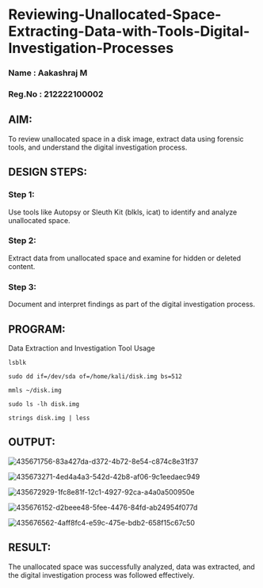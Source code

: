 # Reviewing-Unallocated-Space-Extracting-Data-with-Tools-Digital-Investigation-Processes
### Name : Aakashraj M
### Reg.No : 212222100002
## AIM:
To review unallocated space in a disk image, extract data using forensic tools, and understand the digital investigation process.

## DESIGN STEPS:
### Step 1:
Use tools like Autopsy or Sleuth Kit (blkls, icat) to identify and analyze unallocated space.

### Step 2:
Extract data from unallocated space and examine for hidden or deleted content.

### Step 3:
Document and interpret findings as part of the digital investigation process.

## PROGRAM:
Data Extraction and Investigation Tool Usage
```
lsblk
```
```
sudo dd if=/dev/sda of=/home/kali/disk.img bs=512
```
```
mmls ~/disk.img
```
```
sudo ls -lh disk.img
```
```
strings disk.img | less
```
## OUTPUT:

![435671756-83a427da-d372-4b72-8e54-c874c8e31f37](https://github.com/user-attachments/assets/bb40bcf1-898c-43f8-a6b0-8899e0966be9)

![435673271-4ed4a4a3-542d-42b8-af06-9c1eedaec949](https://github.com/user-attachments/assets/f259b9f6-ef78-470b-9b48-c5827fdb0351)

![435672929-1fc8e81f-12c1-4927-92ca-a4a0a500950e](https://github.com/user-attachments/assets/2d12be68-f4d9-41bb-8097-739cbc63750b)

![435676152-d2beee48-5fee-4476-84fd-ab24954f077d](https://github.com/user-attachments/assets/86defe17-de28-4f4b-82a8-d6836a3c3084)

![435676562-4aff8fc4-e59c-475e-bdb2-658f15c67c50](https://github.com/user-attachments/assets/bbdbd2fd-0a7b-48d2-941f-71085f29b688)


## RESULT:
The unallocated space was successfully analyzed, data was extracted, and the digital investigation process was followed effectively.
